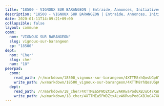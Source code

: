 ```yaml
---
title: "18500 - VIGNOUX SUR BARANGEON | Entraide, Annonces, Initiatives"
description: "18500 - VIGNOUX SUR BARANGEON | Entraide, Annonces, Initiatives"
date: 2020-01-11T14:09:21+09:00
collapsible: false
layout: commune
comm:
  nom: "VIGNOUX SUR BARANGEON"
  slug: vignoux-sur-barangeon
  cp: "18500"
dept:
  nom: "Cher"
  slug: cher
  num: "18"
peerpad:
  comm:
    read_path: /r/markdown/18500_vignoux-sur-barangeon/4XTTM8rhQosUGp6TiTqMmxmV4AbJ7zKqPgFuVhGMpxixrhJRf
    write_path: /w/markdown/18500_vignoux-sur-barangeon/4XTTM8rhQosUGp6TiTqMmxmV4AbJ7zKqPgFuVhGMpxixrhJRf-K3TgTdyGnUmYBKZqs9rz9CTFMqptt8TcQnp8he6CUwmcGsPUn34CR72Zs75XvnJMHFo7To9hzJmFMuMRos58vsu9u3x7U1dN7Vbt7eG1cy8iz8ZRXjSnUXhWDCCA4ZabQgZYXQL1
  dept:
    read_path: /r/markdown/18_cher/4XTTMEa5PWDZtxALvAKRwaPodGXBJuC47XWLMLZ5hCaMSik3w
    write_path: /w/markdown/18_cher/4XTTMEa5PWDZtxALvAKRwaPodGXBJuC47XWLMLZ5hCaMSik3w-K3TgTvT6tiupPRTeoV2zMggT6E77BmY6Zeeqwk1pvv6Bfo4GHKoyLD2hQDLMcNajnfixB5aDgngmFZba1jsFtXhXJhkZaMz5Fno5UjuUU6mkQFXv9cWu6FJLmGRziLMtgTSufDeD
---
```


